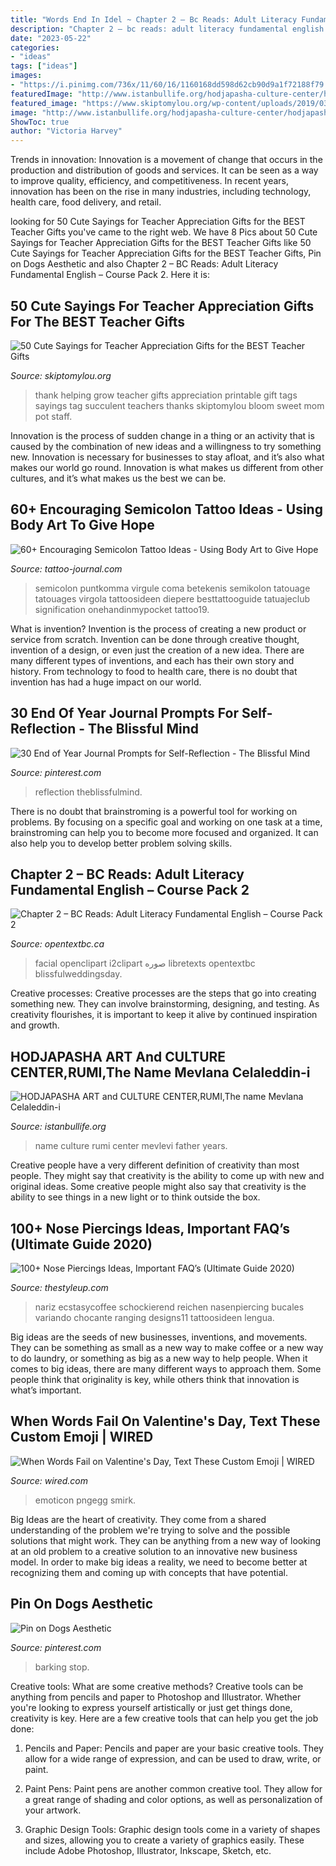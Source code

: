 ```yaml
---
title: "Words End In Idel ~ Chapter 2 – Bc Reads: Adult Literacy Fundamental English – Course Pack 2"
description: "Chapter 2 – bc reads: adult literacy fundamental english – course pack 2"
date: "2023-05-22"
categories:
- "ideas"
tags: ["ideas"]
images:
- "https://i.pinimg.com/736x/11/60/16/1160168dd598d62cb90d9a1f72188f79.jpg"
featuredImage: "http://www.istanbullife.org/hodjapasha-culture-center/hodjapasha-dervish-show5-small.jpg"
featured_image: "https://www.skiptomylou.org/wp-content/uploads/2019/03/printable-thank-you-for-helping-me-bloom-tag-800x1200.jpg"
image: "http://www.istanbullife.org/hodjapasha-culture-center/hodjapasha-dervish-show5-small.jpg"
ShowToc: true
author: "Victoria Harvey"
---
```



Trends in innovation:
Innovation is a movement of change that occurs in the production and distribution of goods and services. It can be seen as a way to improve quality, efficiency, and competitiveness. In recent years, innovation has been on the rise in many industries, including technology, health care, food delivery, and retail.

	

		
looking for 50 Cute Sayings for Teacher Appreciation Gifts for the BEST Teacher Gifts you've came to the right web. We have 8 Pics about 50 Cute Sayings for Teacher Appreciation Gifts for the BEST Teacher Gifts like 50 Cute Sayings for Teacher Appreciation Gifts for the BEST Teacher Gifts, Pin on Dogs Aesthetic and also Chapter 2 – BC Reads: Adult Literacy Fundamental English – Course Pack 2. Here it is:
		
    
## 50 Cute Sayings For Teacher Appreciation Gifts For The BEST Teacher Gifts

<img loading=lazy src="https://www.skiptomylou.org/wp-content/uploads/2019/03/printable-thank-you-for-helping-me-bloom-tag-800x1200.jpg" onerror="this.onerror=null;this.src='https://tse3.mm.bing.net/th?id=OIP.tjy5OSDtJe-HckrB3TrEoAHaLH&amp;pid=15.1';" alt="50 Cute Sayings for Teacher Appreciation Gifts for the BEST Teacher Gifts">

_Source: skiptomylou.org_

>thank helping grow teacher gifts appreciation printable gift tags sayings tag succulent teachers thanks skiptomylou bloom sweet mom pot staff. 

	

Innovation is the process of sudden change in a thing or an activity that is caused by the combination of new ideas and a willingness to try something new. Innovation is necessary for businesses to stay afloat, and it’s also what makes our world go round. Innovation is what makes us different from other cultures, and it’s what makes us the best we can be.

    
## 60+ Encouraging Semicolon Tattoo Ideas - Using Body Art To Give Hope

<img loading=lazy src="https://tattoo-journal.com/wp-content/uploads/2016/08/semicolon-tattoo19-650x650.jpg" onerror="this.onerror=null;this.src='https://tse2.mm.bing.net/th?id=OIP.rfHPXzcYb_YY9sXLusIlDgHaHa&amp;pid=15.1';" alt="60+ Encouraging Semicolon Tattoo Ideas - Using Body Art to Give Hope">

_Source: tattoo-journal.com_

>semicolon puntkomma virgule coma betekenis semikolon tatouage tatouages virgola tattoosideen diepere besttattooguide tatuajeclub signification onehandinmypocket tattoo19. 

	

What is invention?
Invention is the process of creating a new product or service from scratch. Invention can be done through creative thought, invention of a design, or even just the creation of a new idea. There are many different types of inventions, and each has their own story and history. From technology to food to health care, there is no doubt that invention has had a huge impact on our world.

    
## 30 End Of Year Journal Prompts For Self-Reflection - The Blissful Mind

<img loading=lazy src="https://i.pinimg.com/736x/e9/6b/08/e96b08c912918944d5d0bee119a70dc9.jpg" onerror="this.onerror=null;this.src='https://tse1.mm.bing.net/th?id=OIP.gw_ryYXgURpL8pt1LAFKGwHaLH&amp;pid=15.1';" alt="30 End of Year Journal Prompts for Self-Reflection - The Blissful Mind">

_Source: pinterest.com_

>reflection theblissfulmind. 

	

There is no doubt that brainstroming is a powerful tool for working on problems. By focusing on a specific goal and working on one task at a time, brainstroming can help you to become more focused and organized. It can also help you to develop better problem solving skills.

    
## Chapter 2 – BC Reads: Adult Literacy Fundamental English – Course Pack 2

<img loading=lazy src="https://opentextbc.ca/abealf2/wp-content/uploads/sites/84/2015/07/gentleman-152768_640.png" onerror="this.onerror=null;this.src='https://tse2.mm.bing.net/th?id=OIP.unpg97GYSmwpcCgZzVR2YAAAAA&amp;pid=15.1';" alt="Chapter 2 – BC Reads: Adult Literacy Fundamental English – Course Pack 2">

_Source: opentextbc.ca_

>facial openclipart i2clipart صوره libretexts opentextbc blissfulweddingsday. 

	

Creative processes:
Creative processes are the steps that go into creating something new. They can involve brainstorming, designing, and testing. As creativity flourishes, it is important to keep it alive by continued inspiration and growth.

    
## HODJAPASHA ART And CULTURE CENTER,RUMI,The Name Mevlana Celaleddin-i

<img loading=lazy src="http://www.istanbullife.org/hodjapasha-culture-center/hodjapasha-dervish-show5-small.jpg" onerror="this.onerror=null;this.src='https://tse1.mm.bing.net/th?id=OIP.cCmWC8-Sw_OqaBG1V3oXNwAAAA&amp;pid=15.1';" alt="HODJAPASHA ART and CULTURE CENTER,RUMI,The name Mevlana Celaleddin-i">

_Source: istanbullife.org_

>name culture rumi center mevlevi father years. 

	

Creative people have a very different definition of creativity than most people. They might say that creativity is the ability to come up with new and original ideas. Some creative people might also say that creativity is the ability to see things in a new light or to think outside the box.

    
## 100+ Nose Piercings Ideas, Important FAQ’s (Ultimate Guide 2020)

<img loading=lazy src="https://thestyleup.com/wp-content/uploads/2016/08/Nose-Piercing-designs11.jpg" onerror="this.onerror=null;this.src='https://tse1.mm.bing.net/th?id=OIP.hJ2qFWPO6GrSuQYYkBDvDQHaJ4&amp;pid=15.1';" alt="100+ Nose Piercings Ideas, Important FAQ’s (Ultimate Guide 2020)">

_Source: thestyleup.com_

>nariz ecstasycoffee schockierend reichen nasenpiercing bucales variando chocante ranging designs11 tattoosideen lengua. 

	

Big ideas are the seeds of new businesses, inventions, and movements. They can be something as small as a new way to make coffee or a new way to do laundry, or something as big as a new way to help people. When it comes to big ideas, there are many different ways to approach them. Some people think that originality is key, while others think that innovation is what’s important.

    
## When Words Fail On Valentine&#039;s Day, Text These Custom Emoji | WIRED

<img loading=lazy src="https://media.wired.com/photos/59273186cefba457b079c5e2/191:100/pass/LoveEmoji.jpg" onerror="this.onerror=null;this.src='https://tse2.mm.bing.net/th?id=OIP.DvywCsApbPWlIA40toboPwHaD4&amp;pid=15.1';" alt="When Words Fail on Valentine&#039;s Day, Text These Custom Emoji | WIRED">

_Source: wired.com_

>emoticon pngegg smirk. 

	

Big Ideas are the heart of creativity. They come from a shared understanding of the problem we're trying to solve and the possible solutions that might work. They can be anything from a new way of looking at an old problem to a creative solution to an innovative new business model. In order to make big ideas a reality, we need to become better at recognizing them and coming up with concepts that have potential.

    
## Pin On Dogs Aesthetic

<img loading=lazy src="https://i.pinimg.com/736x/11/60/16/1160168dd598d62cb90d9a1f72188f79.jpg" onerror="this.onerror=null;this.src='https://tse1.mm.bing.net/th?id=OIP.u92ndaDSgo73-dR1NSChpwHaO_&amp;pid=15.1';" alt="Pin on Dogs Aesthetic">

_Source: pinterest.com_

>barking stop. 

	

Creative tools: What are some creative methods?
Creative tools can be anything from pencils and paper to Photoshop and Illustrator. Whether you're looking to express yourself artistically or just get things done, creativity is key. Here are a few creative tools that can help you get the job done:
1. Pencils and Paper: Pencils and paper are your basic creative tools. They allow for a wide range of expression, and can be used to draw, write, or paint.

2. Paint Pens: Paint pens are another common creative tool. They allow for a great range of shading and color options, as well as personalization of your artwork.

3. Graphic Design Tools: Graphic design tools come in a variety of shapes and sizes, allowing you to create a variety of graphics easily. These include Adobe Photoshop, Illustrator, Inkscape, Sketch, etc.

